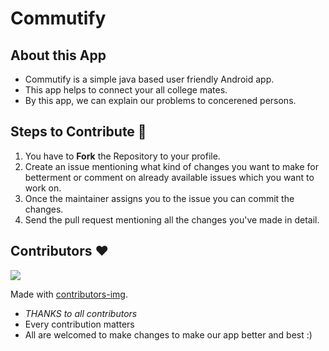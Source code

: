 # Commutify #

## About this App
- Commutify is a simple java based  user friendly Android app.
- This app helps to connect your all college mates.
- By this app, we can explain our problems to concerened persons.
 
## Steps to Contribute 📑

1. You have to **Fork** the Repository to your profile.
2. Create an issue mentioning what kind of changes you want to make for betterment or comment on already available issues which you want to work on.
3. Once the maintainer assigns you to the issue you can commit the changes.
4. Send the pull request mentioning all the changes you've made in detail.

## Contributors ❤
<a href="https://github.com/GantaNikhil/ConnectISM/graphs/contributors">
  <img src="https://contrib.rocks/image?repo=GantaNikhil/ConnectISM" />
</a>

Made with [contributors-img](https://contrib.rocks).

* *THANKS to all contributors*
* Every contribution matters
* All are welcomed to make changes to make our app better and best :)

